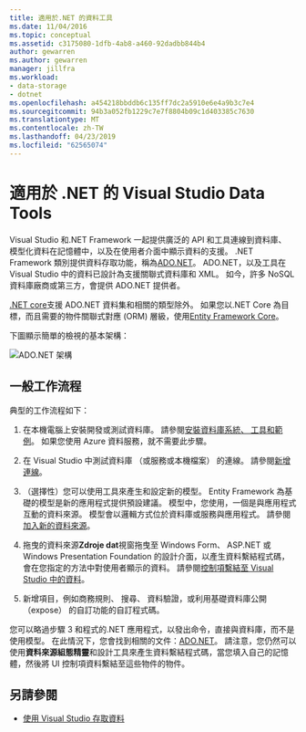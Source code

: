 ```yaml
---
title: 適用於.NET 的資料工具
ms.date: 11/04/2016
ms.topic: conceptual
ms.assetid: c3175080-1dfb-4ab8-a460-92dadbb844b4
author: gewarren
ms.author: gewarren
manager: jillfra
ms.workload:
- data-storage
- dotnet
ms.openlocfilehash: a454218bbddb6c135ff7dc2a5910e6e4a9b3c7e4
ms.sourcegitcommit: 94b3a052fb1229c7e7f8804b09c1d403385c7630
ms.translationtype: MT
ms.contentlocale: zh-TW
ms.lasthandoff: 04/23/2019
ms.locfileid: "62565074"
---
```

# <a name="visual-studio-data-tools-for-net"></a>適用於 .NET 的 Visual Studio Data Tools

Visual Studio 和.NET Framework 一起提供廣泛的 API 和工具連線到資料庫、 模型化資料在記憶體中，以及在使用者介面中顯示資料的支援。 .NET Framework 類別提供資料存取功能，稱為[ADO.NET](/dotnet/framework/data/adonet/index)。 ADO.NET，以及工具在 Visual Studio 中的資料已設計為支援關聯式資料庫和 XML。 如今，許多 NoSQL 資料庫廠商或第三方，會提供 ADO.NET 提供者。

[.NET core](/dotnet/core/)支援 ADO.NET 資料集和相關的類型除外。 如果您以.NET Core 為目標，而且需要的物件關聯式對應 (ORM) 層級，使用[Entity Framework Core](/ef/core/)。

下圖顯示簡單的檢視的基本架構：

![ADO.NET 架構](../data-tools/media/raddata-ado-net-architecture-diagram.png)

## <a name="typical-workflow"></a>一般工作流程

典型的工作流程如下：

1. 在本機電腦上安裝開發或測試資料庫。 請參閱[安裝資料庫系統、 工具和範例](../data-tools/installing-database-systems-tools-and-samples.md)。 如果您使用 Azure 資料服務，就不需要此步驟。

2. 在 Visual Studio 中測試資料庫 （或服務或本機檔案） 的連線。 請參閱[新增連線](../data-tools/add-new-connections.md)。

3. （選擇性）您可以使用工具來產生和設定新的模型。 Entity Framework 為基礎的模型是新的應用程式提供預設建議。 模型中，您使用，一個是與應用程式互動的資料來源。 模型會以邏輯方式位於資料庫或服務與應用程式。 請參閱[加入新的資料來源](../data-tools/add-new-data-sources.md)。

4. 拖曳的資料來源**Zdroje dat**視窗拖曳至 Windows Form、 ASP.NET 或 Windows Presentation Foundation 的設計介面，以產生資料繫結程式碼，會在您指定的方法中對使用者顯示的資料。 請參閱[控制項繫結至 Visual Studio 中的資料](../data-tools/bind-controls-to-data-in-visual-studio.md)。

5. 新增項目，例如商務規則、 搜尋、 資料驗證，或利用基礎資料庫公開 （expose） 的自訂功能的自訂程式碼。

您可以略過步驟 3 和程式的.NET 應用程式，以發出命令，直接與資料庫，而不是使用模型。 在此情況下，您會找到相關的文件：[ADO.NET](/dotnet/framework/data/adonet/index)。 請注意，您仍然可以使用**資料來源組態精靈**和設計工具來產生資料繫結程式碼，當您填入自己的記憶體，然後將 UI 控制項資料繫結至這些物件的物件。

## <a name="see-also"></a>另請參閱

- [使用 Visual Studio 存取資料](../data-tools/accessing-data-in-visual-studio.md)